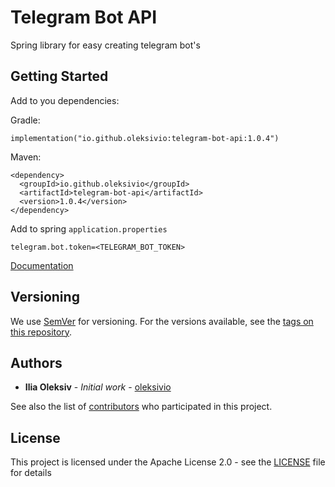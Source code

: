 # Telegram Bot API

Spring library for easy creating telegram bot's

## Getting Started

Add to you dependencies: 

Gradle:
```
implementation("io.github.oleksivio:telegram-bot-api:1.0.4")
```
Maven: 
```
<dependency>
  <groupId>io.github.oleksivio</groupId>
  <artifactId>telegram-bot-api</artifactId>
  <version>1.0.4</version>
</dependency>
```

Add to spring `application.properties`
```
telegram.bot.token=<TELEGRAM_BOT_TOKEN>
```

[Documentation](https://github.com/oleksivio/telegram-bot-api/wiki)

## Versioning

We use [SemVer](http://semver.org/) for versioning. For the versions available, see the [tags on this repository](https://github.com/oleksivio/telegram-bot-api/tags). 

## Authors

* **Ilia Oleksiv** - *Initial work* - [oleksivio](https://github.com/oleksivio)

See also the list of [contributors](https://github.com/oleksivio/telegram-bot-api/contributors) who participated in this project.

## License

This project is licensed under the Apache License 2.0 - see the [LICENSE](LICENSE) file for details

